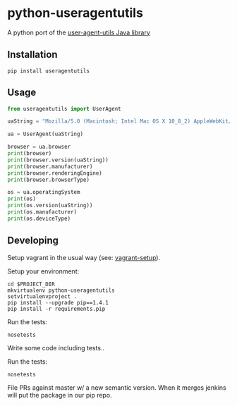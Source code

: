 # python-useragentutils
A python port of the [user-agent-utils Java library](http://user-agent-utils.java.net/)

## Installation

```
pip install useragentutils
```

## Usage

```python
from useragentutils import UserAgent

uaString = "Mozilla/5.0 (Macintosh; Intel Mac OS X 10_8_2) AppleWebKit/536.26.14 (KHTML, like Gecko) Version/6.0.1 Safari/536.26.14"

ua = UserAgent(uaString)

browser = ua.browser
print(browser)
print(browser.version(uaString))
print(browser.manufacturer)
print(browser.renderingEngine)
print(browser.browserType)

os = ua.operatingSystem
print(os)
print(os.version(uaString))
print(os.manufacturer)
print(os.deviceType)
```

## Developing

Setup vagrant in the usual way (see: [vagrant-setup](https://github.com/krux/vagrant-setup)).

Setup your environment:

```shell
cd $PROJECT_DIR
mkvirtualenv python-useragentutils
setvirtualenvproject .
pip install --upgrade pip==1.4.1
pip install -r requirements.pip
```

Run the tests:

```shell
nosetests
```

Write some code including tests..

Run the tests:
```shell
nosetests
```

File PRs against master w/ a new semantic version. When it merges jenkins will put the package in our pip repo.


